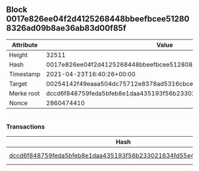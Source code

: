 ## Block 0017e826ee04f2d4125268448bbeefbcee512808326ad09b8ae36ab83d00f85f

Attribute | Value
--- | ---
Height | 32511
Hash | 0017e826ee04f2d4125268448bbeefbcee512808326ad09b8ae36ab83d00f85f
Timestamp | 2021-04-23T16:40:26+00:00
Target | 00254142f49eaaa504dc75712e8378ad5316cbcead634704b3734b6271167cc4
Merke root | dccd6f848759feda5bfeb8e1daa435193f56b233021634fd55e4bb9714f0c5e7
Nonce | 2860474410

```

```

### Transactions

Hash | Amount
--- | ---
[dccd6f848759feda5bfeb8e1daa435193f56b233021634fd55e4bb9714f0c5e7](dccd6f848759feda5bfeb8e1daa435193f56b233021634fd55e4bb9714f0c5e7.md) | 10.00000000 SKEPTI 
